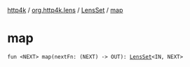 [http4k](../../index.md) / [org.http4k.lens](../index.md) / [LensSet](index.md) / [map](./map.md)

# map

`fun <NEXT> map(nextFn: (NEXT) -> OUT): `[`LensSet`](index.md)`<IN, NEXT>`
